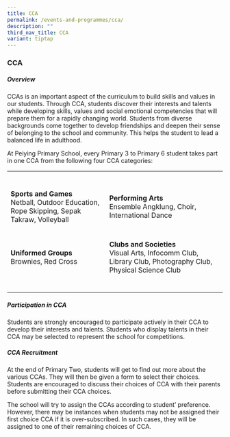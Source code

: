 ```yaml
---
title: CCA
permalink: /events-and-programmes/cca/
description: ""
third_nav_title: CCA
variant: tiptap
---
```

<h3><strong>CCA</strong></h3>
<h5><strong>Overview</strong></h5>
<p>CCAs is an important aspect of the curriculum to build skills and values
in our students.&nbsp;Through CCA, students discover their interests and
talents while developing skills, values and social emotional competencies
that will prepare them for a rapidly changing world.&nbsp;Students from
diverse backgrounds come together to develop friendships and deepen their
sense of belonging to the school and community.&nbsp;This helps the student
to lead a balanced life in adulthood.</p>
<p>At Peiying Primary School, every Primary 3 to Primary 6 student takes
part in one CCA from the following four CCA categories:</p>
<table>
<tbody>
<tr>
<th rowspan="1" colspan="1">
<p></p>
</th>
<th rowspan="1" colspan="1">
<p></p>
</th>
</tr>
<tr>
<td rowspan="1" colspan="1">
<p><strong>Sports and Games</strong>
<br>Netball, Outdoor Education, Rope Skipping, Sepak Takraw, Volleyball</p>
</td>
<td rowspan="1" colspan="1">
<p><strong>Performing Arts</strong>
<br>Ensemble Angklung, Choir, International Dance</p>
</td>
</tr>
<tr>
<td rowspan="1" colspan="1">
<p><strong>Uniformed Groups</strong>
<br>Brownies, Red Cross</p>
</td>
<td rowspan="1" colspan="1">
<p><strong>Clubs and Societies</strong>
<br>Visual Arts, Infocomm Club, Library Club, Photography Club, Physical Science
Club</p>
</td>
</tr>
<tr>
<td rowspan="1" colspan="1">
<p></p>
</td>
<td rowspan="1" colspan="1">
<p></p>
</td>
</tr>
</tbody>
</table>
<h5><strong>Participation in CCA</strong></h5>
<p>Students are strongly encouraged to participate actively in their CCA
to develop their interests and talents. Students who display talents in
their CCA may be selected to represent the school for competitions.</p>
<h5><strong>CCA Recruitment</strong></h5>
<p>At the end of Primary Two, students will get to find out more about the
various CCAs. They will then be given a form to select their choices. Students
are encouraged to discuss their choices of CCA with their parents before
submitting their CCA choices.</p>
<p>The school will try to assign the CCAs according to student’ preference.
However, there may be instances when students may not be assigned their
first choice CCA if it is over-subscribed. In such cases, they will be
assigned to one of their remaining choices of CCA.</p>